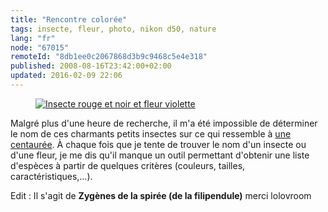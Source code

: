 ```yaml
---
title: "Rencontre colorée"
tags: insecte, fleur, photo, nikon d50, nature
lang: "fr"
node: "67015"
remoteId: "8db1ee0c2067868d3b9c9468c5e4e318"
published: 2008-08-16T23:42:00+02:00
updated: 2016-02-09 22:06
---
```

<figure class="object-center"><a href="/images/insecte-rouge-et-noir-et-fleur-violette.jpg"><img loading="lazy" src="/images/660x/insecte-rouge-et-noir-et-fleur-violette.jpg" alt="Insecte rouge et noir et fleur violette">
</a></figure>

Malgré plus d'une heure de recherche, il m'a été impossible de déterminer le nom
de ces charmants petits insectes sur ce qui ressemble à [une
centaurée](http://fr.wikipedia.org/wiki/Centaurea). À chaque fois que je tente
de trouver le nom d'un insecte ou d'une fleur, je me dis qu'il manque un outil
permettant d'obtenir une liste d'espèces à partir de quelques critères
(couleurs, tailles, caractéristiques,…).

Edit : Il s'agit de **Zygènes de la spirée (de la filipendule)** merci lolovroom
